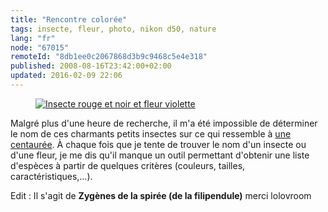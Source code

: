 ```yaml
---
title: "Rencontre colorée"
tags: insecte, fleur, photo, nikon d50, nature
lang: "fr"
node: "67015"
remoteId: "8db1ee0c2067868d3b9c9468c5e4e318"
published: 2008-08-16T23:42:00+02:00
updated: 2016-02-09 22:06
---
```

<figure class="object-center"><a href="/images/insecte-rouge-et-noir-et-fleur-violette.jpg"><img loading="lazy" src="/images/660x/insecte-rouge-et-noir-et-fleur-violette.jpg" alt="Insecte rouge et noir et fleur violette">
</a></figure>

Malgré plus d'une heure de recherche, il m'a été impossible de déterminer le nom
de ces charmants petits insectes sur ce qui ressemble à [une
centaurée](http://fr.wikipedia.org/wiki/Centaurea). À chaque fois que je tente
de trouver le nom d'un insecte ou d'une fleur, je me dis qu'il manque un outil
permettant d'obtenir une liste d'espèces à partir de quelques critères
(couleurs, tailles, caractéristiques,…).

Edit : Il s'agit de **Zygènes de la spirée (de la filipendule)** merci lolovroom
